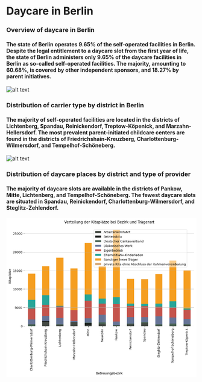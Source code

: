# Daycare in Berlin

### Overview of daycare in Berlin
#### The state of Berlin operates 9.65% of the self-operated facilities in Berlin. Despite the legal entitlement to a daycare slot from the first year of life, the state of Berlin administers only 9.65% of the daycare facilities in Berlin as so-called self-operated facilities. The majority, amounting to 60.68%, is covered by other independent sponsors, and 18.27% by parent initiatives.
![alt text](https://github.com/JeanneDuPre/daycare_in_berlin/blob/main/images/pie_chart_tr%C3%A4gerarten.png)
### Distribution of carrier type by district in Berlin
#### The majority of self-operated facilities are located in the districts of Lichtenberg, Spandau, Reinickendorf, Treptow-Köpenick, and Marzahn-Hellersdorf. The most prevalent parent-initiated childcare centers are found in the districts of Friedrichshain-Kreuzberg, Charlottenburg-Wilmersdorf, and Tempelhof-Schöneberg.
![alt text](https://github.com/JeanneDuPre/daycare_in_berlin/blob/main/images/stacked_bar_plot_Tr%C3%A4ger_Bezirk.png)
### Distribution of daycare places by district and type of provider
#### The majority of daycare slots are available in the districts of Pankow, Mitte, Lichtenberg, and Tempelhof-Schöneberg. The fewest daycare slots are situated in Spandau, Reinickendorf, Charlottenburg-Wilmersdorf, and Steglitz-Zehlendorf.
![alt text](https://github.com/JeanneDuPre/daycare_in_berlin/blob/main/images/stacked_bar_plot_Tr%C3%A4ger_Pl%C3%A4tze.png)
